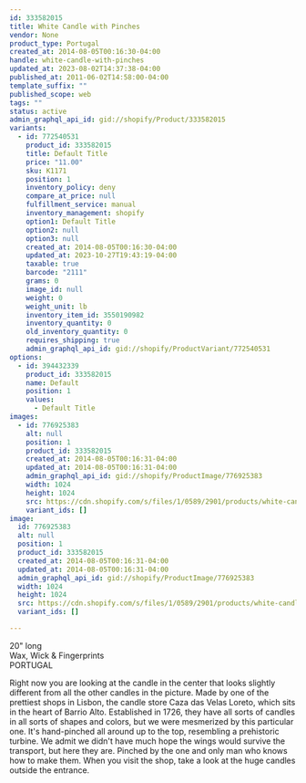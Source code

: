 ```yaml
---
id: 333582015
title: White Candle with Pinches
vendor: None
product_type: Portugal
created_at: 2014-08-05T00:16:30-04:00
handle: white-candle-with-pinches
updated_at: 2023-08-02T14:37:38-04:00
published_at: 2011-06-02T14:58:00-04:00
template_suffix: ""
published_scope: web
tags: ""
status: active
admin_graphql_api_id: gid://shopify/Product/333582015
variants:
  - id: 772540531
    product_id: 333582015
    title: Default Title
    price: "11.00"
    sku: K1171
    position: 1
    inventory_policy: deny
    compare_at_price: null
    fulfillment_service: manual
    inventory_management: shopify
    option1: Default Title
    option2: null
    option3: null
    created_at: 2014-08-05T00:16:30-04:00
    updated_at: 2023-10-27T19:43:19-04:00
    taxable: true
    barcode: "2111"
    grams: 0
    image_id: null
    weight: 0
    weight_unit: lb
    inventory_item_id: 3550190982
    inventory_quantity: 0
    old_inventory_quantity: 0
    requires_shipping: true
    admin_graphql_api_id: gid://shopify/ProductVariant/772540531
options:
  - id: 394432339
    product_id: 333582015
    name: Default
    position: 1
    values:
      - Default Title
images:
  - id: 776925383
    alt: null
    position: 1
    product_id: 333582015
    created_at: 2014-08-05T00:16:31-04:00
    updated_at: 2014-08-05T00:16:31-04:00
    admin_graphql_api_id: gid://shopify/ProductImage/776925383
    width: 1024
    height: 1024
    src: https://cdn.shopify.com/s/files/1/0589/2901/products/white-candle-with-pinches.jpeg?v=1407212191
    variant_ids: []
image:
  id: 776925383
  alt: null
  position: 1
  product_id: 333582015
  created_at: 2014-08-05T00:16:31-04:00
  updated_at: 2014-08-05T00:16:31-04:00
  admin_graphql_api_id: gid://shopify/ProductImage/776925383
  width: 1024
  height: 1024
  src: https://cdn.shopify.com/s/files/1/0589/2901/products/white-candle-with-pinches.jpeg?v=1407212191
  variant_ids: []

---
```


20" long  
Wax, Wick & Fingerprints  
PORTUGAL

Right now you are looking at the candle in the center that looks slightly different from all the other candles in the picture. Made by one of the prettiest shops in Lisbon, the candle store Caza das Velas Loreto, which sits in the heart of Barrio Alto. Established in 1726, they have all sorts of candles in all sorts of shapes and colors, but we were mesmerized by this particular one. It's hand-pinched all around up to the top, resembling a prehistoric turbine. We admit we didn't have much hope the wings would survive the transport, but here they are. Pinched by the one and only man who knows how to make them. When you visit the shop, take a look at the huge candles outside the entrance.